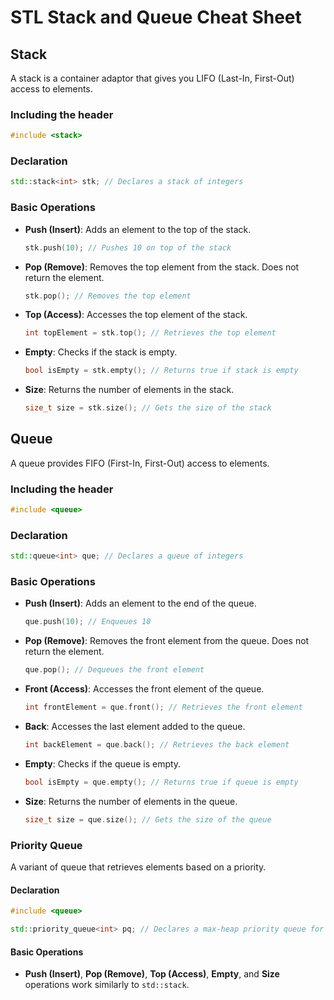 # STL Stack and Queue Cheat Sheet

## Stack

A stack is a container adaptor that gives you LIFO (Last-In, First-Out) access to elements.

### Including the header

```cpp
#include <stack>
```

### Declaration

```cpp
std::stack<int> stk; // Declares a stack of integers
```

### Basic Operations

- **Push (Insert)**: Adds an element to the top of the stack.

  ```cpp
  stk.push(10); // Pushes 10 on top of the stack
  ```

- **Pop (Remove)**: Removes the top element from the stack. Does not return the element.

  ```cpp
  stk.pop(); // Removes the top element
  ```

- **Top (Access)**: Accesses the top element of the stack.

  ```cpp
  int topElement = stk.top(); // Retrieves the top element
  ```

- **Empty**: Checks if the stack is empty.

  ```cpp
  bool isEmpty = stk.empty(); // Returns true if stack is empty
  ```

- **Size**: Returns the number of elements in the stack.

  ```cpp
  size_t size = stk.size(); // Gets the size of the stack
  ```

## Queue

A queue provides FIFO (First-In, First-Out) access to elements.

### Including the header

```cpp
#include <queue>
```

### Declaration

```cpp
std::queue<int> que; // Declares a queue of integers
```

### Basic Operations

- **Push (Insert)**: Adds an element to the end of the queue.

  ```cpp
  que.push(10); // Enqueues 10
  ```

- **Pop (Remove)**: Removes the front element from the queue. Does not return the element.

  ```cpp
  que.pop(); // Dequeues the front element
  ```

- **Front (Access)**: Accesses the front element of the queue.

  ```cpp
  int frontElement = que.front(); // Retrieves the front element
  ```

- **Back**: Accesses the last element added to the queue.

  ```cpp
  int backElement = que.back(); // Retrieves the back element
  ```

- **Empty**: Checks if the queue is empty.

  ```cpp
  bool isEmpty = que.empty(); // Returns true if queue is empty
  ```

- **Size**: Returns the number of elements in the queue.

  ```cpp
  size_t size = que.size(); // Gets the size of the queue
  ```

### Priority Queue

A variant of queue that retrieves elements based on a priority.

#### Declaration

```cpp
#include <queue>

std::priority_queue<int> pq; // Declares a max-heap priority queue for integers
```

#### Basic Operations

- **Push (Insert)**, **Pop (Remove)**, **Top (Access)**, **Empty**, and **Size** operations work similarly to `std::stack`.
